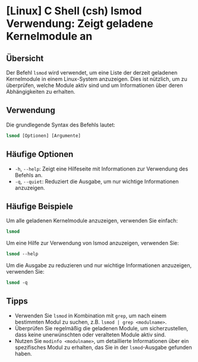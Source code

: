 # [Linux] C Shell (csh) lsmod Verwendung: Zeigt geladene Kernelmodule an

## Übersicht
Der Befehl `lsmod` wird verwendet, um eine Liste der derzeit geladenen Kernelmodule in einem Linux-System anzuzeigen. Dies ist nützlich, um zu überprüfen, welche Module aktiv sind und um Informationen über deren Abhängigkeiten zu erhalten.

## Verwendung
Die grundlegende Syntax des Befehls lautet:

```csh
lsmod [Optionen] [Argumente]
```

## Häufige Optionen
- `-h`, `--help`: Zeigt eine Hilfeseite mit Informationen zur Verwendung des Befehls an.
- `-q`, `--quiet`: Reduziert die Ausgabe, um nur wichtige Informationen anzuzeigen.

## Häufige Beispiele
Um alle geladenen Kernelmodule anzuzeigen, verwenden Sie einfach:

```csh
lsmod
```

Um eine Hilfe zur Verwendung von lsmod anzuzeigen, verwenden Sie:

```csh
lsmod --help
```

Um die Ausgabe zu reduzieren und nur wichtige Informationen anzuzeigen, verwenden Sie:

```csh
lsmod -q
```

## Tipps
- Verwenden Sie `lsmod` in Kombination mit `grep`, um nach einem bestimmten Modul zu suchen, z.B. `lsmod | grep <modulname>`.
- Überprüfen Sie regelmäßig die geladenen Module, um sicherzustellen, dass keine unerwünschten oder veralteten Module aktiv sind.
- Nutzen Sie `modinfo <modulname>`, um detaillierte Informationen über ein spezifisches Modul zu erhalten, das Sie in der `lsmod`-Ausgabe gefunden haben.